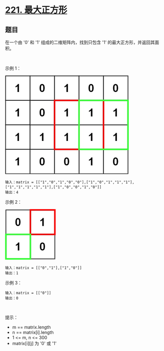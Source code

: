 # [221. 最大正方形](https://leetcode-cn.com/problems/maximal-square/)

## 题目

在一个由 '0' 和 '1' 组成的二维矩阵内，找到只包含 '1' 的最大正方形，并返回其面积。

 

示例 1：


![](./images/max1grid.jpg)
```
输入：matrix = [["1","0","1","0","0"],["1","0","1","1","1"],["1","1","1","1","1"],["1","0","0","1","0"]]
输出：4
```
示例 2：

![](./images/max2grid.jpg)
```
输入：matrix = [["0","1"],["1","0"]]
输出：1
```
示例 3：

```
输入：matrix = [["0"]]
输出：0
```
 

提示：

- m == matrix.length
- n == matrix[i].length
- 1 <= m, n <= 300
- matrix[i][j] 为 '0' 或 '1'

